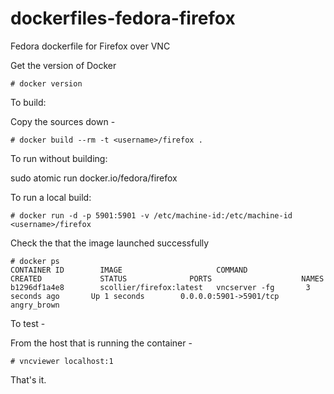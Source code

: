 dockerfiles-fedora-firefox
==========================

Fedora dockerfile for Firefox over VNC

Get the version of Docker

```
# docker version
```

To build:

Copy the sources down -

```
# docker build --rm -t <username>/firefox .
```

To run without building:

sudo atomic run docker.io/fedora/firefox

To run a local build:

```
# docker run -d -p 5901:5901 -v /etc/machine-id:/etc/machine-id <username>/firefox
```

Check the that the image launched successfully

```
# docker ps
CONTAINER ID        IMAGE                     COMMAND             CREATED             STATUS              PORTS                    NAMES
b1296df1a4e8        scollier/firefox:latest   vncserver -fg       3 seconds ago       Up 1 seconds        0.0.0.0:5901->5901/tcp   angry_brown         
```

To test -

From the host that is running the container -

```
# vncviewer localhost:1
```

That's it.

